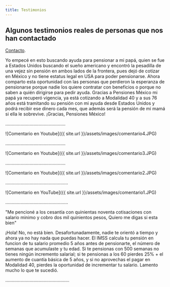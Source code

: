 ```yaml
---
title: Testimonios
---
```


## Algunos testimonios reales de personas que nos han contactado
[Contacto](2018/03/contacto.html).


Yo empecé en esto buscando ayuda para pensionar a mi papá, quien se fue a Estados Unidos buscando el sueño americano y encontró la pesadilla de una vejez sin pensión en ambos lados de la frontera, pues dejó de cotizar en México y no tiene estatus legal en USA para poder pensionarse. 
Ahora comparto esta oportunidad con las personas que perdieron la esperanza de pensionarse porque nadie los quiere contratar con beneficios o porque no saben a quién dirigirse para pedir ayuda. 
Gracias a Pensiones México mi papá ya recuperó vigencia, ya está cotizando a Modalidad 40 y a sus 76 años está tramitando su pensión con mi ayuda desde Estados Unidos y podrá recibir ese dinero cada mes, que además será la pensión de mi mamá si ella le sobrevive. ¡Gracias, Pensiones México! 

...............................................

![Comentario en Youtube]({{ site.url }}/assets/images/comentario4.JPG)

...............................................


![Comentario en Youtube]({{ site.url }}/assets/images/comentario3.JPG)

...............................................


![Comentario en Youtube]({{ site.url }}/assets/images/comentario2.JPG)

.................................................

![Comentario en YouTube]({{ site.url }}/assets/images/comentario1.JPG)

.................................................

"Me pencioné a los cesantía con quinientas noventa cotisaciones con salario minimo y cobro dos mil quinientos pesos, Quiero me digas si esta bien"

¡Hola! No, no está bien. Desafortunadamente, nadie te orientó a tiempo y ahora ya no hay nada que puedas hacer. El IMSS calcula tu pensión en funcion de tu salario promedio 5 años antes de pensionarte, el número de semanas que acumulaste y tu edad. Si te pensionas con 500 semanas no tienes ningún incremento salarial; si te pensionas a los 60 pierdes 25% + el aumento de cuantía básica de 5 años, y si no aprovechas el pagar en Modalidad 40, pierdes la oportunidad de incrementar tu salario. Lamento mucho lo que te sucedió. 

..................................................

